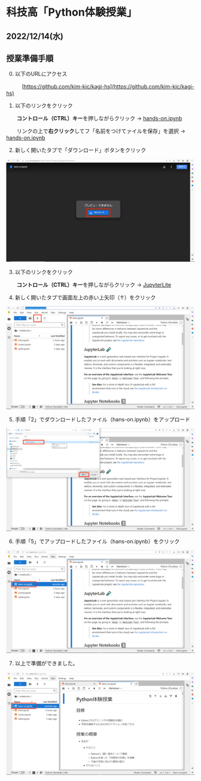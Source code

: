 # 科技高「Python体験授業」
2022/12/14(水)
---
## 授業準備手順

0. 以下のURLにアクセス

&emsp;　　[https://github.com/kim-kic/kagi-hs](https://github.com/kim-kic/kagi-hs)

1. 以下のリンクをクリック

&emsp;　**コントロール（CTRL）キー**を押しながらクリック → [hands-on.ipynb](https://drive.google.com/file/d/17mIMwyUPOlfgWyrw05oBggsZeOGLHm8m/view?usp=sharing?)

&emsp;　リンクの上で**右クリック**してフ「名前をつけてァイルを保存」を選択 → <a href="https://raw.githubusercontent.com/kim-kic/kagi-hs/main/hands-on.ipynb" download="hands-on.ipynb">hands-on.ipynb</a>

2. 新しく開いたタブで「ダウンロード」ボタンをクリック

![](fig_readme/1_down_load.png)

3. 以下のリンクをクリック

&emsp;　**コントロール（CTRL）キー**を押しながらクリック → [JupyterLite](https://jupyter.org/try-jupyter/lab/?target=_blank)

4. 新しく開いたタブで画面左上の赤い上矢印（↑）をクリック

![2_open_jupyterlab.png](fig_readme//2_open_jupyterlab.png)

5. 手順「2」でダウンロードしたファイル（hans-on.ipynb）をアップロード

![3_upload_ipynb.png](fig_readme//3_upload_ipynb.png)

6. 手順「5」でアップロードしたファイル（hans-on.ipynb）をクリック

![4_open_ipynb.png](fig_readme//4_open_ipynb.png)

7. 以上で準備ができました。

![5_done.png](fig_readme//5_done.png)
